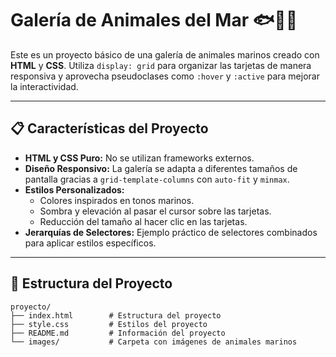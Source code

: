 # Galería de Animales del Mar 🐟🐠🐡

Este es un proyecto básico de una galería de animales marinos creado con **HTML** y **CSS**. Utiliza `display: grid` para organizar las tarjetas de manera responsiva y aprovecha pseudoclases como `:hover` y `:active` para mejorar la interactividad.

---

## 📋 Características del Proyecto

- **HTML y CSS Puro:** No se utilizan frameworks externos.
- **Diseño Responsivo:** La galería se adapta a diferentes tamaños de pantalla gracias a `grid-template-columns` con `auto-fit` y `minmax`.
- **Estilos Personalizados:**
  - Colores inspirados en tonos marinos.
  - Sombra y elevación al pasar el cursor sobre las tarjetas.
  - Reducción del tamaño al hacer clic en las tarjetas.
- **Jerarquías de Selectores:** Ejemplo práctico de selectores combinados para aplicar estilos específicos.

---

## 📂 Estructura del Proyecto

```plaintext
proyecto/
├── index.html        # Estructura del proyecto
├── style.css         # Estilos del proyecto
├── README.md         # Información del proyecto
└── images/           # Carpeta con imágenes de animales marinos
